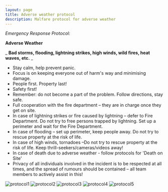 ```yaml
---
layout: page
title: Adverse weather protocol
description: Malfare protocol for adverse weather
---
```

_Emergency Response Protocol:_

**Adverse Weather**

_ **Bad storms, flooding, lightning strikes, high winds, wild fires, heat waves, etc.** _

- Stay calm, help prevent panic.
- Focus is on keeping everyone out of harm's way and minimising damage.
- People first. Property last!
- Safety first!
- Remember: do not become a part of the problem. Follow directions, stay safe.
- Full cooperation with the fire department – they are in charge once they get on site.
- In case of lightning strikes or fire caused by lightning – defer to Fire Department. Do not try to free persons trapped by lightning. Set up a perimeter and wait for the Fire Department.
- In case of flooding – set up perimeter, keep people away. Do not try to rescue property at the risk of life.
- In case of high winds, tornadoes –Do not try to rescue property at the risk of life. Keep thrill-seekers/cameras/videos away!
- In case of death due to adverse weather - follow protocols for 'Death on Site'
- Privacy of all individuals involved in the incident is to be respected at all times, and the spread of rumours should be contained – all team members to actively assist in this!

![protocol1](img/aw-1.png "Adverse Weather 1")
![protocol2](img/aw-2.png "Adverse Weather 2")
![protocol3](img/aw-3.png "Adverse Weather 3")
![protocol4](img/aw-4.png "Adverse Weather 4")
![protocol5](img/aw-5.png "Adverse Weather 5")
­­­
